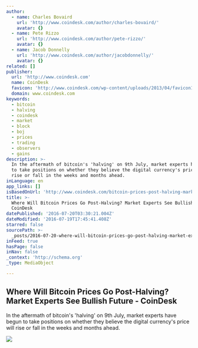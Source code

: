 ```yaml
---
author:
  - name: Charles Bovaird
    url: 'http://www.coindesk.com/author/charles-bovaird/'
    avatar: {}
  - name: Pete Rizzo
    url: 'http://www.coindesk.com/author/pete-rizzo/'
    avatar: {}
  - name: Jacob Donnelly
    url: 'http://www.coindesk.com/author/jacobdonnelly/'
    avatar: {}
related: []
publisher:
  url: 'http://www.coindesk.com'
  name: CoinDesk
  favicon: 'http://www.coindesk.com/wp-content/uploads/2013/04/favicon1.ico'
  domain: www.coindesk.com
keywords:
  - bitcoin
  - halving
  - coindesk
  - market
  - block
  - boj
  - prices
  - trading
  - observers
  - gains
description: >-
  In the aftermath of bitcoin's 'halving' on 9th July, market experts have begun
  to take positions on whether they believe the digital currency's price will
  rise or fall in the weeks and months ahead.
inLanguage: en
app_links: []
isBasedOnUrl: 'http://www.coindesk.com/bitcoin-prices-post-halving-market-bullish/'
title: >-
  Where Will Bitcoin Prices Go Post-Halving? Market Experts See Bullish Future -
  CoinDesk
datePublished: '2016-07-20T03:30:21.004Z'
dateModified: '2016-07-19T17:45:41.408Z'
starred: false
sourcePath: >-
  _posts/2016-07-20-where-will-bitcoin-prices-go-post-halving-market-experts-se.md
inFeed: true
hasPage: false
inNav: false
_context: 'http://schema.org'
_type: MediaObject

---
```

<article style=""><h1>Where Will Bitcoin Prices Go Post-Halving? Market Experts See Bullish Future - CoinDesk</h1><p>In the aftermath of bitcoin's 'halving' on 9th July, market experts have begun to take positions on whether they believe the digital currency's price will rise or fall in the weeks and months ahead.</p><img src="https://media.coindesk.com/uploads/2016/07/bull-bear-market-e1468944771408.jpg" /></article>